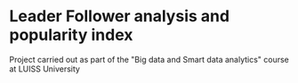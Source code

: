 # Leader Follower analysis and popularity index

Project carried out as part of the "Big data and Smart data analytics" course at LUISS University
